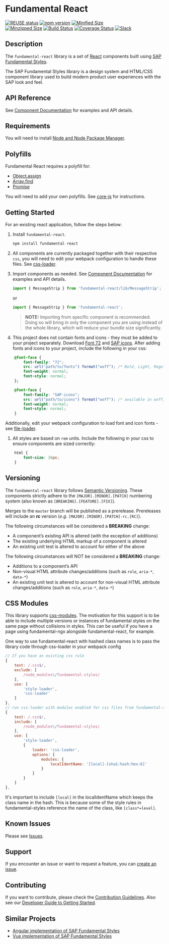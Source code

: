 # Fundamental React

[![REUSE status](https://api.reuse.software/badge/github.com/SAP/fundamental-react)](https://api.reuse.software/info/github.com/SAP/fundamental-react)
[![npm version](https://badge.fury.io/js/fundamental-react.svg)](//www.npmjs.com/package/fundamental-react)
[![Minified Size](https://badgen.net/bundlephobia/min/fundamental-react)](https://bundlephobia.com/result?p=fundamental-react)	
[![Minzipped Size](https://badgen.net/bundlephobia/minzip/fundamental-react)](https://bundlephobia.com/result?p=fundamental-react)
[![Build Status](https://travis-ci.org/SAP/fundamental-react.svg?branch=master)](https://travis-ci.org/SAP/fundamental-react)
[![Coverage Status](https://coveralls.io/repos/github/SAP/fundamental-react/badge.svg?branch=master)](https://coveralls.io/github/SAP/fundamental-react?branch=master)
[![Slack](https://img.shields.io/badge/slack-ui--fundamentals-blue.svg?logo=slack)](https://join.slack.com/t/ui-fundamentals/shared_invite/enQtNTIzOTU0Mzc2NTc5LWQzZWI5MWFhYjE5OTc4YzliN2JhOTc1ZjQxZTg1YjZiMWZiYzRkNjMwYzgyMmFkYmNhZDVjMWE5MDIzOWEzMmM)

## Description

The `fundamental-react` library is a set of [React](https://reactjs.org/) components built using [SAP Fundamental Styles](https://sap.github.io/fundamental-styles/).

The SAP Fundamental Styles library is a design system and HTML/CSS component library used to build modern product user experiences with the SAP look and feel.

## API Reference

See [Component Documentation](https://sap.github.io/fundamental-react/) for examples and API details.

## Requirements

You will need to install [Node and Node Package Manager](https://www.npmjs.com/get-npm).

## Polyfills

Fundamental React requires a polyfill for:
- [Object.assign](https://developer.mozilla.org/en-US/docs/Web/JavaScript/Reference/Global_Objects/Object/assign)
- [Array.find](https://developer.mozilla.org/en-US/docs/Web/JavaScript/Reference/Global_Objects/Array/find)
- [Promise](https://developer.mozilla.org/en-US/docs/Web/JavaScript/Reference/Global_Objects/Promise)

You will need to add your own polyfills. See [core-js](https://github.com/zloirock/core-js#commonjs-api) for instructions.

## Getting Started

For an existing react application, follow the steps below:

1. Install `fundamental-react`.

    ```javascript
    npm install fundamental-react
    ```

1. All components are currently packaged together with their respective `css`, you will need to edit your webpack configuration to handle these files. See [css-loader](https://github.com/webpack-contrib/css-loader).

1. Import components as needed. See [Component Documentation](https://sap.github.io/fundamental-react/) for examples and API details.
    ```javascript
    import { MessageStrip } from 'fundamental-react/lib/MessageStrip';
    ```
    or
    ```javascript
    import { MessageStrip } from 'fundamental-react';
    ```

    > **NOTE:** Importing from specific component is recommended. Doing so will bring in only the component you are using instead of the whole library, which will reduce your bundle size significantly.


1. This project does not contain fonts and icons - they must be added to your project separately. Download [Font 72](https://experience.sap.com/fiori-design-web/downloads/#download-font-72) and [SAP icons](https://experience.sap.com/fiori-design-web/downloads/#sap-icon-font). After adding fonts and icons to your project, include the following in your css:

```css
    @font-face {
        font-family: "72";
        src: url("path/to/fonts") format("woff"); /* Bold, Light, Regular available in woff and woff2 */
        font-weight: normal;
        font-style: normal;
    };

    @font-face {
        font-family: "SAP-icons";
        src: url("path/to/icons") format("woff"); /* available in woff, woff2 and ttf */
        font-weight: normal;
        font-style: normal;
    }
```

Additionally, edit your webpack configuration to load font and icon fonts - see [file-loader](https://webpack.js.org/loaders/file-loader/).

1. All styles are based on `rem` units. Include the following in your css to ensure components are sized correctly:

```css
    html {
        font-size: 16px;
    }
```

## Versioning

The `fundamental-react` library follows [Semantic Versioning](https://semver.org/). These components strictly adhere to the `[MAJOR].[MINOR].[PATCH]` numbering system (also known as `[BREAKING].[FEATURE].[FIX]`).

Merges to the `master` branch will be published as a prerelease. Prereleases will include an **rc** version (_e.g._ `[MAJOR].[MINOR].[PATCH]-rc.[RC]`).

The following circumstances will be considered a **BREAKING** change:
* A component’s existing API is altered (with the exception of additions)
* The existing underlying HTML markup of a component is altered
* An existing unit test is altered to account for either of the above

The following circumstances will NOT be considered a **BREAKING** change:
* Additions to a component’s API
* Non-visual HTML attribute changes/additions (such as `role`, `aria-*`, `data-*`)
* An existing unit test is altered to account for non-visual HTML attribute changes/additions (such as `role`, `aria-*`, `data-*`)

## CSS Modules

This library supports [css-modules](https://github.com/css-modules/css-modules). The motivation for this support is to be able to include multiple versions or instances of fundamental styles on the same page without collisions in styles.  This can be useful if you have a page using fundamental-ngx alongside fundamental-react, for example.

One way to use fundamental-react with hashed class names is to pass the library code through css-loader in your webpack config

```js
// If you have an existing css rule
{
    test: /.css$/,
    exclude: [
        /node_modules\/fundamental-styles/
    ],
    use: [
        'style-loader',
        'css-loader'
    ]
},
// run css-loader with modules enabled for css files from fundamental-styles
{
    test: /.css$/,
    include: [
        /node_modules\/fundamental-styles/
    ],
    use: [
        'style-loader',
        {
            loader: 'css-loader',
            options: {
                modules: {
                    localIdentName: '[local]-[sha1:hash:hex:6]'
                }
            }
        }
    ]
},
```

It's important to include `[local]` in the localIdentName which keeps the class name in the hash. This is because some of the style rules in fundamental-styles reference the name of the class, like `[class*=level]`.

## Known Issues

Please see [Issues](https://github.com/SAP/fundamental-react/issues).

## Support

If you encounter an issue or want to request a feature, you can [create an issue](https://github.com/SAP/fundamental-react/issues/new).

## Contributing

If you want to contribute, please check the [Contribution Guidelines](https://github.com/SAP/fundamental-react/blob/master/.github/CONTRIBUTING.md). Also see our [Developer Guide to Getting Started](https://github.com/SAP/fundamental-react/wiki/Developer-Guide).

## Similar Projects

-   [Angular implementation of SAP Fundamental Styles](https://github.com/SAP/fundamental-ngx)
-   [Vue implementation of SAP Fundamental Styles](https://github.com/SAP/fundamental-vue)
